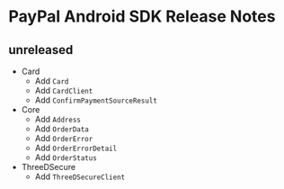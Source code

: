 # PayPal Android SDK Release Notes

## unreleased

* Card
  * Add `Card`
  * Add `CardClient`
  * Add `ConfirmPaymentSourceResult`
* Core
  * Add `Address`
  * Add `OrderData`
  * Add `OrderError`
  * Add `OrderErrorDetail`
  * Add `OrderStatus`
* ThreeDSecure
  * Add `ThreeDSecureClient`

